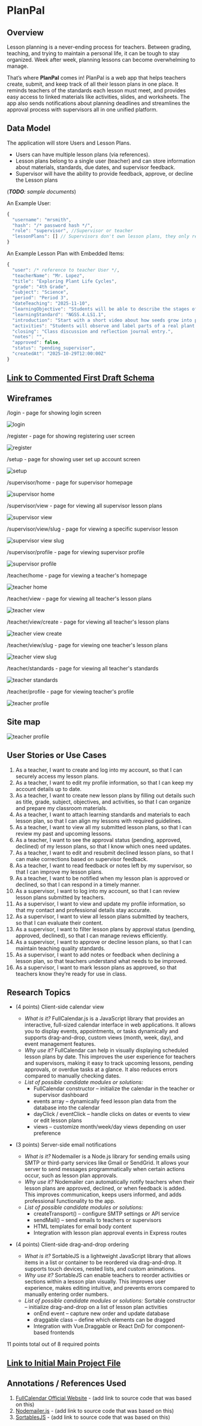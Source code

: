 # PlanPal 

## Overview
Lesson planning is a never-ending process for teachers. Between grading, teaching, and trying to maintain a personal life, it can be tough to stay organized. Week after week, planning lessons can become overwhelming to manage.

That’s where **PlanPal** comes in! PlanPal is a web app that helps teachers create, submit, and keep track of all their lesson plans in one place. It reminds teachers of the standards each lesson must meet, and provides easy access to linked materials like activities, slides, and worksheets. The app also sends notifications about planning deadlines and streamlines the approval process with supervisors all in one unified platform.


## Data Model

The application will store Users and Lesson Plans.
* Users can have multiple lesson plans (via references).
* Lesson plans belong to a single user (teacher) and can store information about materials, standards, due dates, and supervisor feedback.
* Supervisor will have the ability to provide feedback, approve, or decline the Lesson plans


(___TODO__: sample documents_)

An Example User:

```javascript
{
  "username": "mrsmith",
  "hash": "/* password hash */",
  "role": "supervisor", //Supervisor or teacher
  "lessonPlans": [] // Supervisors don't own lesson plans, they only review them
}
```

An Example Lesson Plan with Embedded Items:

```javascript
{
  "user": /* reference to teacher User */,
  "teacherName": "Mr. Lopez",
  "title": "Exploring Plant Life Cycles",
  "grade": "4th Grade",
  "subject": "Science",
  "period": "Period 3",
  "dateTeaching": "2025-11-10",
  "learningObjective": "Students will be able to describe the stages of a plant's life cycle.",
  "learningStandard": "NGSS.4.LS1.1",
  "introduction": "Start with a short video about how seeds grow into plants.",
  "activities": "Students will observe and label parts of a real plant.",
  "closing": "Class discussion and reflection journal entry.",
  "notes": "",
  "approved": false,
  "status": "pending_supervisor",
  "createdAt": "2025-10-29T12:00:00Z"
}
```


## [Link to Commented First Draft Schema](db.js) 

## Wireframes

/login - page for showing login screen

![login](documentation/login-screen.png)

/register - page for showing registering user screen

![register](documentation/register-screen.png)

/setup - page for showing user set up account screen

![setup](documentation/account-setup.png)

/supervisor/home - page for supervisor homepage

![supervisor home](documentation/supervisor-home.png)

/supervisor/view - page for viewing all supervisor lesson plans

![supervisor view](documentation/supervisor-view-all.png)

/supervisor/view/slug - page for viewing a specific supervisor lesson

![supervisor view slug](documentation/supervisor-lesson-plan-approve.png)

/supervisor/profile - page for viewing supervisor profile

![supervisor profile](documentation/supervisor-profile.png)

/teacher/home - page for viewing a teacher's homepage 

![teacher home](documentation/teacher-home.png)

/teacher/view - page for viewing all teacher's lesson plans

![teacher view](documentation/teacher-view-all.png)

/teacher/view/create - page for viewing all teacher's lesson plans

![teacher view create](documentation/teacher-create-new.png)

/teacher/view/slug - page for viewing one teacher's lesson plans

![teacher view slug](documentation/teacher-view-one.png)

/teacher/standards - page for viewing all teacher's standards

![teacher standards](documentation/teacher-standards.png)

/teacher/profile - page for viewing teacher's profile

![teacher profile](documentation/teacher-profile.png)



## Site map

![teacher profile](documentation/site-map.png)

## User Stories or Use Cases

1. As a teacher, I want to create and log into my account, so that I can securely access my lesson plans.
2. As a teacher, I want to edit my profile information, so that I can keep my account details up to date.
3. As a teacher, I want to create new lesson plans by filling out details such as title, grade, subject, objectives, and activities, so that I can organize and prepare my classroom materials.
4. As a teacher, I want to attach learning standards and materials to each lesson plan, so that I can align my lessons with required guidelines.
5. As a teacher, I want to view all my submitted lesson plans, so that I can review my past and upcoming lessons.
6. As a teacher, I want to see the approval status (pending, approved, declined) of my lesson plans, so that I know which ones need updates.
7. As a teacher, I want to edit and resubmit declined lesson plans, so that I can make corrections based on supervisor feedback.
8. As a teacher, I want to read feedback or notes left by my supervisor, so that I can improve my lesson plans.
9. As a teacher, I want to be notified when my lesson plan is approved or declined, so that I can respond in a timely manner.
10. As a supervisor, I want to log into my account, so that I can review lesson plans submitted by teachers.
11. As a supervisor, I want to view and update my profile information, so that my contact and professional details stay accurate.
12. As a supervisor, I want to view all lesson plans submitted by teachers, so that I can evaluate their content.
13. As a supervisor, I want to filter lesson plans by approval status (pending, approved, declined), so that I can manage reviews efficiently.
14. As a supervisor, I want to approve or decline lesson plans, so that I can maintain teaching quality standards.
15. As a supervisor, I want to add notes or feedback when declining a lesson plan, so that teachers understand what needs to be improved.
16. As a supervisor, I want to mark lesson plans as approved, so that teachers know they’re ready for use in class.

## Research Topics
* (4 points) Client-side calendar view
    * _What is it?_ FullCalendar.js is a JavaScript library that provides an interactive, full-sized calendar interface in web applications. It allows you to display events, appointments, or tasks dynamically and supports drag-and-drop, custom views (month, week, day), and event management features.
    * _Why use it?_ FullCalendar can help in visually displaying scheduled lesson plans by date. This improves the user experience for teachers and supervisors, making it easy to track upcoming lessons, pending approvals, or overdue tasks at a glance. It also reduces errors compared to manually checking dates.
    *  _List of possible candidate modules or solutions:_ 
        * FullCalendar constructor – initialize the calendar in the teacher or supervisor dashboard
        * events array – dynamically feed lesson plan data from the database into the calendar
        * dayClick / eventClick – handle clicks on dates or events to view or edit lesson plans
        * views – customize month/week/day views depending on user preference

* (3 points) Server-side email notifications
    * _What is it?_ Nodemailer is a Node.js library for sending emails using SMTP or third-party services like Gmail or SendGrid. It allows your server to send messages programmatically when certain actions occur, such as lesson plan approvals.
    * _Why use it?_ Nodemailer can automatically notify teachers when their lesson plans are approved, declined, or when feedback is added. This improves communication, keeps users informed, and adds professional functionality to the app.
    * _List of possible candidate modules or solutions:_ 
        * createTransport() – configure SMTP settings or API service
        * sendMail() – send emails to teachers or supervisors
        * HTML templates for email body content
        * Integration with lesson plan approval events in Express routes

* (4 points) Client-side drag-and-drop ordering
    * _What is it?_ SortableJS is a lightweight JavaScript library that allows items in a list or container to be reordered via drag-and-drop. It supports touch devices, nested lists, and custom animations.
    * _Why use it?_ SortableJS can enable teachers to reorder activities or sections within a lesson plan visually. This improves user experience, makes editing intuitive, and prevents errors compared to manually entering order numbers.
    * _List of possible candidate modules or solutions:_ Sortable constructor – initialize drag-and-drop on a list of lesson plan activities
        * onEnd event – capture new order and update database
        * draggable class – define which elements can be dragged
        * Integration with Vue.Draggable or React DnD for component-based frontends

11 points total out of 8 required points 


## [Link to Initial Main Project File](app.mjs) 

## Annotations / References Used

1. [FullCalendar Official Website](https://fullcalendar.io/) - (add link to source code that was based on this)
2. [Nodemailer.js](https://nodemailer.com/) - (add link to source code that was based on this)
3. [SortablesJS](https://sortablejs.github.io/Sortable/) - (add link to source code that was based on this)
